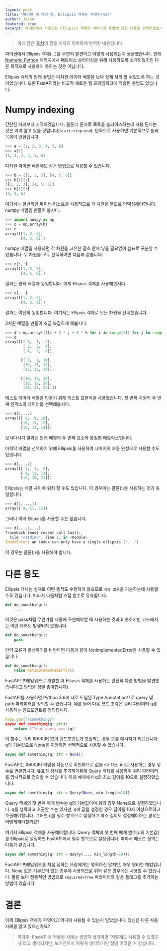 ```yaml
---
layout: post
title: "파이썬 세 개의 점, Ellipsis 객체는 무엇인가요?"
author: Jason
featured: true
excerpt: 파이썬에서 사용되는 Ellipsis 객체의 여러가지 용법에 관한 내용을 번역하였습니다.
---
```


> 아래 글은 [출처](https://www.pakstech.com/blog/python-ellipsis/)의 글을 저자의 허락하에 번역한 내용입니다.

파이썬에서 Ellipsis 객체(…)를 우연히 발견하고 어떻게 사용되는지 궁금했습니다. 원래 [Numeric Python](https://numpy.org/) 패키지에서 매트릭스 슬라이싱을 위해 사용하도록 소개되었지만 다른 목적으로 사용하지 못하는 것은 아닙니다.

Ellipsis 객체의 원래 용법은 다차원 데이터 배열을 보다 쉽게 ​​처리 할 수 ​​있도록 하는 것이었습니다. 또한 FastAPI라는 비교적 새로운 웹 프레임워크에 적용된 용법도 있습니다.

# Numpy indexing
간단한 사례부터 시작하겠습니다. 콜론(:) 문자로 목록을 슬라이스하는데 사용 된다는 것은 이미 알고 있을 것입니다(`start:step:end`). 단독으로 사용하면 기본적으로 원래 목록이 반환됩니다.

```python
>>> a = [1, 2, 3, 4, 5, 6]
>>> a[:]
[1, 2, 3, 4, 5, 6]
```

다차원 파이썬 배열에도 같은 방법으로 적용할 수 있습니다.

```python
>>> b = [[1, 2, 3], [4, 5, 6]]
>>> b[:][:]
[[1, 2, 3], [4, 5, 6]]
>>> b[1][:]
[4, 5, 6]
```

여기서는 일반적인 파이썬 리스트를 사용하므로 각 차원을 별도로 인덱싱해야합니다. numpy 배열을 만들어 봅시다.

```python
>>> import numpy as np
>>> c = np.array(b)
>>> c
array([[1, 2, 3],
       [4, 5, 6]])
```

numpy 배열을 사용하면 각 차원을 고유한 괄호 안에 넣을 필요없이 쉼표로 구분할 수 있습니다. 두 차원을 모두 선택하려면 다음과 같습니다.

```python
>>> c[:,:]
array([[1, 2, 3],
       [4, 5, 6]])
```

결과는 원래 배열과 동일합니다. 이제 Ellipsis 객체를 사용해봅시다.

```python
>>> c[...]
array([[1, 2, 3],
       [4, 5, 6]])
```

결과는 여전히 동일합니다. 여기서는 Ellipsis 객체로 모든 차원을 선택했습니다.

3차원 배열을 만들어 조금 복잡하게 해봅시다.

```python
>>> d = np.array([[[i + 2 * j + 8 * k for i in range(3)] for j in range(3)] for k in range(3)])
>>> d
array([[[ 0,  1,  2],
        [ 2,  3,  4],
        [ 4,  5,  6]],

       [[ 8,  9, 10],
        [10, 11, 12],
        [12, 13, 14]],

       [[16, 17, 18],
        [18, 19, 20],
        [20, 21, 22]]])
```

테스트 데이터 배열을 만들기 위해 리스트 표현식을 사용했습니다. 첫 번째 차원의 두 번째 인덱스의 데이터를 선택해봅시다.

```python
>>> d[1,...]
array([[ 8,  9, 10],
       [10, 11, 12],
       [12, 13, 14]])
```

보시다시피 결과는 원래 배열의 두 번째 요소와 동일한 매트릭스입니다.

마지막 배열을 선택하기 위해 Ellipsis를 사용하여 나머지의 자동 완성으로 사용할 수도 있습니다.

```python
>>> d[...,1]
array([[ 1,  3,  5],
       [ 9, 11, 13],
       [17, 19, 21]])
```

Ellipsis는 배열 사이에 위치 할 수도 있습니다. 이 경우에는 콜론(:)을 사용하는 것과 동일합니다.

```python
>>> d[1,...,1]
array([ 9, 11, 13])
```

그러나 여러 Ellipsis를 사용할 수는 없습니다.

```python
>>> d[...,1,...]
Traceback (most recent call last):
  File "<stdin>", line 1, in <module>
IndexError: an index can only have a single ellipsis ('...')
```

이 경우는 콜론(:)을 사용해야 합니다.

# 다른 용도
Ellipsis 객체는 실제로 어떤 동작도 수행하지 않으므로 `작동 없음`을 기술하는데 사용할 수도 있습니다. 따라서 다음처럼 스텁 함수로 유효합니다.

```python
def do_something():
    ...
```

이것은 pass처럼 무언가를 나중에 구현해야할 때 사용하는 것과 비슷하지만 코드에서는 어떤 에러도 발생되지 않습니다.

```python
def do_something():
    pass
```

만약 오류가 발생하기를 바란다면 다음과 같이 NotImplementedError을 사용할 수 있습니다.

```python
def do_something():
    raise NotImplementedError()
```

FastAPI 프레임워크로 개발할 때 Ellipsis 객체를 사용하는 완전히 다른 방법을 발견했습니다(그 방법을 정말 좋아합니다).

FastAPI를 사용하면 Python 3.6에 새로 도입된 Type Annotation으로 query 및 path 파라미터를 정의할 수 있습니다. 예를 들어 다음 코드 조각은 쿼리 파라미터 q를 사용하는 엔드포인트를 정의합니다.

```python
@app.get("/something/)
async def something(q: str):
    return f"Your query was {q}"
```

이 함수는 쿼리 파라미터 없이 엔드포인트가 호출되는 경우 오류 메시지가 리턴됩니다. q의 기본값으로 None을 지정하면 선택적으로 사용할 수 있습니다.

```python
async def something(q: str = None):
```

FastAPI는 파라미터 타입을 자동으로 확인하므로 값을 str 대신 int로 사용하는 경우 정수로 변환합니다. 유효성 검사를 추가하기위해 Query 객체를 사용하여 쿼리 파라미터를 명시적으로 정의할 수 있습니다. 아래 예제에서 q의 최소 길이를 10으로 설정하였습니다.

```python
async def something(q: str = Query(None, min_length=10)):
```

Query 객체의 첫 번째 매개 변수는 q의 기본값이며 위의 경우 None으로 설정하였습니다. q를 생략하고 호출할 수는 있지만, q에 값을 설정한 경우 길이를 10자 이상으로하고 호출해야합니다. 그러면 q를 필수 항목으로 설정하고 최소 길이도 설정해야하는 경우는 어떻게해야할까요?

여기서 Ellipsis 객체를 사용해야합니다. Query 객체의 첫 번째 매개 변수(q의 기본값)를 Ellipsis로 설정하면 FastAPI에서 필수 항목으로 설정됩니다. 따라서 메소드 정의는 다음과 같습니다.

```python
async def something(q: str = Query(..., min_length=10)):
```

FastAPI 프레임워크를 처음 접하는 사람에게는 명확하진 않지만, 매우 영리한 해법입니다. None 값은 기본값이 없는 경우에 사용되므로 위와 같은 경우에는 사용할 수 없습니다. 물론 보다 전통적인 방법으로 `required=True` 파라미터와 같은 플래그를 추가하는 방법이 있습니다.

# 결론
이제 Ellipsis 객체가 무엇이고 어디에 사용될 수 있는지 알았습니다. 당신은 다른 사용 사례를 알고 있으신가요?

> 역자주: FastAPI에 적용된 사례는 곰곰히 생각하면 '저렇게도 사용할 수 있겠구나'라고 생각되지만, 보기전까지 저렇게 생각하기란 정말 어려운 거 같습니다.
